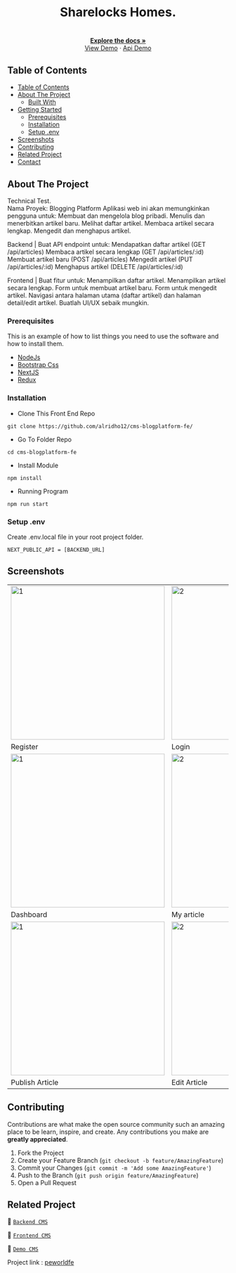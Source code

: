 <div align="center">
  <h1>Sharelocks Homes.<h1>
</div>
  <p align="center">
    <a href="https://github.com/alridho12/cms-blogplatform-fe"><strong>Explore the docs »</strong></a>
    <br />
  <a href="https://cms-blogplatform-fe.vercel.app/">View Demo</a>
    ·
    <a href="https://cms-blogplatform-backend.vercel.app/">Api Demo</a>
  </p>
</p>

<!-- TABLE OF CONTENTS -->

## Table of Contents

- [Table of Contents](#table-of-contents)
- [About The Project](#about-the-project)
  - [Built With](#built-with)
- [Getting Started](#getting-started)
  - [Prerequisites](#prerequisites)
  - [Installation](#installation)
  - [Setup .env](#setup-env)
- [Screenshots](#screenshots)
- [Contributing](#contributing)
- [Related Project](#related-project)
- [Contact](#contact)

<!-- ABOUT THE PROJECT -->

## About The Project

Technical Test.<br>
Nama Proyek: Blogging Platform
Aplikasi web ini akan memungkinkan pengguna untuk:
Membuat dan mengelola blog pribadi.
Menulis dan menerbitkan artikel baru.
Melihat daftar artikel.
Membaca artikel secara lengkap.
Mengedit dan menghapus artikel.

Backend | Buat API endpoint untuk:
Mendapatkan daftar artikel (GET /api/articles)
Membaca artikel secara lengkap (GET /api/articles/:id)
Membuat artikel baru (POST /api/articles)
Mengedit artikel (PUT /api/articles/:id)
Menghapus artikel (DELETE /api/articles/:id)

Frontend | Buat fitur untuk:
Menampilkan daftar artikel.
Menampilkan artikel secara lengkap.
Form untuk membuat artikel baru.
Form untuk mengedit artikel.
Navigasi antara halaman utama (daftar artikel) dan halaman detail/edit artikel.
Buatlah UI/UX sebaik mungkin.


### Prerequisites

This is an example of how to list things you need to use the software and how to install them.

- [NodeJs](https://nodejs.org/en/download/)
- [Bootstrap Css](https://getbootstrap.com/)
- [NextJS](https://nextjs.org/)
- [Redux](https://redux.js.org/)

### Installation

- Clone This Front End Repo

```
git clone https://github.com/alridho12/cms-blogplatform-fe/
```

- Go To Folder Repo

```
cd cms-blogplatform-fe
```

- Install Module

```
npm install
```

- Running Program

```
npm run start
```

### Setup .env

Create .env.local file in your root project folder.

```
NEXT_PUBLIC_API = [BACKEND_URL]
```

<!-- ROADMAP -->

## Screenshots

<table>
 <tr>
    <td><img width="350px" src="https://cdn.discordapp.com/attachments/1133070686869524531/1158372548959010856/reg.png?ex=651c0201&is=651ab081&hm=801b6d4572a1ecc0369a2c695737db36977bb4c1281bd6c72538b24207db1cf6&"  border="0" border="0" alt="1" /></td>
    <td> <img width="350px" src="https://cdn.discordapp.com/attachments/1133070686869524531/1158372750293995550/log.png?ex=651c0231&is=651ab0b1&hm=91286d1eb9e8a7bfdf265e35fc971f7e721e524bf657efd6f9a51e80e9f07ce4&" \ border="0"  border="0"  border="0"  alt="2" /></td>
  </tr>
   <tr>
    <td>Register</td>
    <td>Login</td>
  </tr>
  
  <tr>
    <td><img width="350px" src="https://cdn.discordapp.com/attachments/1133070686869524531/1158373388058894397/CMS-Sharelock-Holmes.png?ex=651c02c9&is=651ab149&hm=49a8333b86064215bc1b2415696b85e2b0098c68cce32447dc9530c7df5fe333&"  border="0" border="0" alt="1" /></td>
    <td> <img width="350px" src="https://cdn.discordapp.com/attachments/1133070686869524531/1158373684877205614/CMS-Sharelock-Holmes_1.png?ex=651c0310&is=651ab190&hm=d679b33b9854e504468017669d9c36582591314c4ef451eccc91cd3d9b7653a0&" \ border="0"  border="0"  border="0"  alt="2" /></td>
  </tr>
   <tr>
    <td>Dashboard</td>
    <td>My article</td>
  </tr>

   <tr>
    <td><img width="350px" src="https://cdn.discordapp.com/attachments/1133070686869524531/1158374591329214515/CMS-Sharelock-Holmes_2.png?ex=651c03e8&is=651ab268&hm=2a749fd36eb577b22cae00927f2956914c054b407686d9babc0761831c6ee980&"  border="0" border="0" alt="1" /></td>
    <td><img width="350px" src="https://cdn.discordapp.com/attachments/1133070686869524531/1158374914793947236/CMS-Sharelock-Holmes_3.png?ex=651c0435&is=651ab2b5&hm=6a4bcbf23149a83020327c99b53bae6ea11504352e704005c9c3777b9d4c0347&"  border="0" border="0" alt="2" /></td>
  </tr>
   <tr>
    <td>Publish Article</td>
    <td>Edit Article</td>
  </tr>

</table>
<!-- CONTRIBUTING -->

## Contributing

Contributions are what make the open source community such an amazing place to be learn, inspire, and create. Any contributions you make are **greatly appreciated**.

1. Fork the Project
2. Create your Feature Branch (`git checkout -b feature/AmazingFeature`)
3. Commit your Changes (`git commit -m 'Add some AmazingFeature'`)
4. Push to the Branch (`git push origin feature/AmazingFeature`)
5. Open a Pull Request

## Related Project

:rocket: [`Backend CMS`](https://github.com/alridho12/cms-blogplatform-backend)

:rocket: [`Frontend CMS`](https://github.com/alridho12/cms-blogplatform-fe)

:rocket: [`Demo CMS`](https://cms-blogplatform-fe.vercel.app/)

Project link : [peworldfe](https://github.com/alridho12/cms-blogplatform-fe/)
